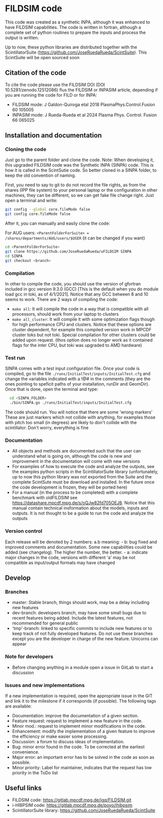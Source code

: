 # FILDSIM code

This code was created as a synthetic INPA, although it was enhanced to have FILDSIM capabilities. The code is written in fortran, although a complete set of python routines to prepare the inputs and process the output is written.

Up to now, these python libraries are distributed together with the ScintillatorSuite (<https://github.com/JoseRuedaRueda/ScintSuite>). This ScintSuite will be open sourced soon

## Citation of the code
To cite the code please use the FILDSIM DOI (DOI 10.5281/zenodo.12512086) flus the FILDSIM or INPASIM article, depending if you are running the code for FILD or for INPA:
- FILDSIM mode: J Galdon-Quiroga etal 2018 PlasmaPhys.Control.Fusion 60 105005
- INPASIM mode: J Rueda-Rueda et al 2024 Plasma Phys. Control. Fusion 66 065025

## Installation and documentation
### Cloning the code
Just go to the parent folder and clone the code. Note: When developing it, this upgraded FILDSIM code was the Synthetic INPA (SINPA) code. This is how it is called in the ScintSutie code. So better cloned in a SINPA folder, to keep the old convention of naming.

First, you need to say to git to do not record the file rights, as from the shares (IPP file system) to your personal laptop or the configuration in other machines, they can be different, so we can get fake file change right. Just open a terminal and write:
```bash
git config --global core.fileMode false
git config core.fileMode false
```

After it, you can manually and easily clone the code:

For AUG users: `<ParentFolderForSuite> = /shares/departments/AUG/users/$USER` (it can be changed if you want)
```bash
cd <ParentFolderForSuite>
git clone https://github.com/JoseRuedaRueda/uFILDSIM SINPA
cd SINPA
git checkout <branch>
```
### Compilation
In other to compile the code, you should use the version of gfortran included in gcc version 9.3.0 (GCC) [This is the default when you do module load gcc in toki, as of 4/1/2021]. Notice that any GCC between 8 and 10 seems to work.
There are 2 ways of compiling the code:
  - `make all`: It will compile the code in a way that is compatible with all processors, should work from your laptop to clusters
  - `make all_cluster`: It will compile it with some optimization flags though for high performance CPU and clusters. Notice that these options are cluster dependent, for example this compiled version work in MPCDF cluster toks but not toki. Special compilation for other clusters could be added upon request. (thos option does no longer work as it contained flags for the inter CPU, but toki was upgraded to AMD hardware)

### Test run
SINPA comes with a test input configuration file. Once your code is compiled, go to the file `./runs/InitialTest/inputs/InitialTest.cfg` and change the variables indicated with a !@# in the comments (they are the ones pointing to speficit paths of your installation, runDir and GeomDir). Once that is done, open the terminal and type:
``` bash
  cd <SINPA_FOLDER>
  ./bin/SINPA.go ./runs/InitialTest/inputs/InitialTest.cfg
```

The code should run. You will notice that there are some 'wrong markers' These are just markers which not collide with anything, for examples those with pitch too small (in degrees) are likely to don't collide with the scintillator. Don't worry, everything is fine

### Documentation
- All objects and methods are documented such that the user can understand what is going on, although the code is new and improvement in the documentation will come with new versions
- For examples of how to execute the code and analyze the outputs, see the examples python scripts in the ScintillatorSuite library (unfortunately, up to now this python library was not exported from the Suite and the complete ScintSute must be download and installed. In the future once the code development is frozen, they will be ported here)
- For a manual (in the process to be completed) with a complete benchmark with oldFILDSIM see <https://datashare.mpcdf.mpg.de/s/oQJw82fd705OEJ8>. Notice that this manual contain technical insformation about the models, inputs and outputs. It is not thought to be a guide to run the code and analyze the outputs

### Version control
Each release will be denoted by 2 numbers: a.b meaning:
    - b: bug fixed and improved comments and documentation. Some new capabilities could be added (see changelog). The higher the number, the better.
    - a: indicate major changes in the code, versions with different 'a' may be not compatible as input/output formats may have changed

## Develop
### Branches
- master: Stable branch, things should work, may be a delay including new features
- dev-branch: developers branch, may have some small bugs due to recent features being added. Include the latest features, not recommended for general public
- 'tmp'-branch: linked to specific commits to include new features or to keep track of not fully developed features. Do not use these branches except you are the developer in charge of the new feature. Unicorns can appear

### Note for developers
- Before changing anything in a module open a issue in GitLab to start a discussion

### Issues and new implementations
If a new implementation is required, open the appropriate issue in the GIT and link it to the milestone if it corresponds (if possible). The following tags are available:

- Documentation: improve the documentation of a given section.
- Feature request: request to implement a new feature in the code.
- Minor mod.: request to implement minor modifications in the code.
- Enhancement: modify the implementation of a given feature to improve the efficiency or make easier some processing.
- Discussion: a forum to discuss ideas of implementation.
- Bug: minor error found in the code. To be corrected at the earliest convenience.
- Major error: an important error has to be solved in the code as soon as possible.
- Minor priority: Label for maintainer, indicates that the request has low priority in the ToDo list

## Useful links
- FILDSIM code: <https://gitlab.mpcdf.mpg.de/jgq/FILDSIM.git>
- i-HIBPSIM code: <https://gitlab.mpcdf.mpg.de/poyo/ihibpsim>
- ScintillatorSuite library: <https://github.com/JoseRuedaRueda/ScintSuite>
